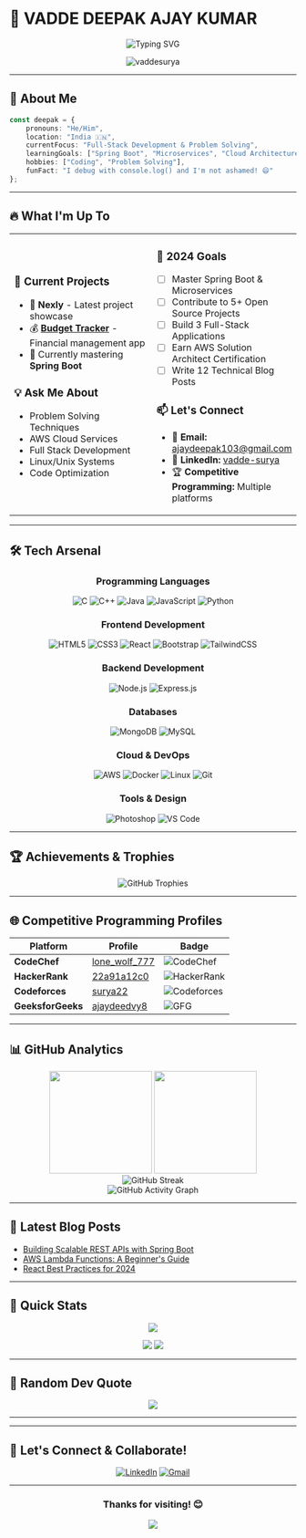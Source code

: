 # 🚀 VADDE DEEPAK AJAY KUMAR

<div align="center">
  
  ![Typing SVG](https://readme-typing-svg.herokuapp.com/?lines=Full-Stack+Developer+%F0%9F%92%BB;Problem+Solver+%F0%9F%A7%A9;AWS+Enthusiast+%E2%98%81%EF%B8%8F;Always+Learning+%F0%9F%93%9A&font=Fira%20Code&center=true&width=380&height=50&duration=4000&pause=1000)
  
  <img src="https://komarev.com/ghpvc/?username=vaddesurya&label=Profile%20views&color=0e75b6&style=for-the-badge" alt="vaddesurya" />
  
</div>

---

## 🎯 About Me

```typescript
const deepak = {
    pronouns: "He/Him",
    location: "India 🇮🇳",
    currentFocus: "Full-Stack Development & Problem Solving",
    learningGoals: ["Spring Boot", "Microservices", "Cloud Architecture", "Machine Learning"],
    hobbies: ["Coding", "Problem Solving"],
    funFact: "I debug with console.log() and I'm not ashamed! 😄"
};
```

---

## 🔥 What I'm Up To

<table>
<tr>
<td width="50%">

### 🚀 Current Projects
- 🔭 **Nexly** - Latest project showcase
- 💰 **[Budget Tracker](https://regal-mochi-edb9f5.netlify.app/)** - Financial management app
- 🌱 Currently mastering **Spring Boot**

### 💡 Ask Me About
- Problem Solving Techniques
- AWS Cloud Services
- Full Stack Development
- Linux/Unix Systems
- Code Optimization

</td>
<td width="50%">

### 🎯 2024 Goals
- [ ] Master Spring Boot & Microservices
- [ ] Contribute to 5+ Open Source Projects
- [ ] Build 3 Full-Stack Applications
- [ ] Earn AWS Solution Architect Certification
- [ ] Write 12 Technical Blog Posts

### 📫 Let's Connect
- 📧 **Email:** ajaydeepak103@gmail.com
- 💼 **LinkedIn:** [vadde-surya](https://linkedin.com/in/vadde-surya-3a6233258)
- 🏆 **Competitive Programming:** Multiple platforms

</td>
</tr>
</table>

---

## 🛠️ Tech Arsenal

<div align="center">

### Programming Languages
![C](https://img.shields.io/badge/C-00599C?style=for-the-badge&logo=c&logoColor=white)
![C++](https://img.shields.io/badge/C%2B%2B-00599C?style=for-the-badge&logo=c%2B%2B&logoColor=white)
![Java](https://img.shields.io/badge/Java-ED8B00?style=for-the-badge&logo=java&logoColor=white)
![JavaScript](https://img.shields.io/badge/JavaScript-F7DF1E?style=for-the-badge&logo=javascript&logoColor=black)
![Python](https://img.shields.io/badge/Python-3776AB?style=for-the-badge&logo=python&logoColor=white)

### Frontend Development
![HTML5](https://img.shields.io/badge/HTML5-E34F26?style=for-the-badge&logo=html5&logoColor=white)
![CSS3](https://img.shields.io/badge/CSS3-1572B6?style=for-the-badge&logo=css3&logoColor=white)
![React](https://img.shields.io/badge/React-20232A?style=for-the-badge&logo=react&logoColor=61DAFB)
![Bootstrap](https://img.shields.io/badge/Bootstrap-563D7C?style=for-the-badge&logo=bootstrap&logoColor=white)
![TailwindCSS](https://img.shields.io/badge/Tailwind_CSS-38B2AC?style=for-the-badge&logo=tailwind-css&logoColor=white)

### Backend Development
![Node.js](https://img.shields.io/badge/Node.js-43853D?style=for-the-badge&logo=node.js&logoColor=white)
![Express.js](https://img.shields.io/badge/Express.js-404D59?style=for-the-badge)

### Databases
![MongoDB](https://img.shields.io/badge/MongoDB-4EA94B?style=for-the-badge&logo=mongodb&logoColor=white)
![MySQL](https://img.shields.io/badge/MySQL-00000F?style=for-the-badge&logo=mysql&logoColor=white)

### Cloud & DevOps
![AWS](https://img.shields.io/badge/AWS-232F3E?style=for-the-badge&logo=amazon-aws&logoColor=white)
![Docker](https://img.shields.io/badge/Docker-2496ED?style=for-the-badge&logo=docker&logoColor=white)
![Linux](https://img.shields.io/badge/Linux-FCC624?style=for-the-badge&logo=linux&logoColor=black)
![Git](https://img.shields.io/badge/Git-F05032?style=for-the-badge&logo=git&logoColor=white)

### Tools & Design
![Photoshop](https://img.shields.io/badge/Photoshop-31A8FF?style=for-the-badge&logo=adobe-photoshop&logoColor=white)
![VS Code](https://img.shields.io/badge/VS_Code-007ACC?style=for-the-badge&logo=visual-studio-code&logoColor=white)

</div>

---

## 🏆 Achievements & Trophies

<div align="center">
  
  <img src="https://github-profile-trophy.vercel.app/?username=vaddesurya&theme=darkhub&no-frame=true&no-bg=true&margin-w=4&row=2&column=4" alt="GitHub Trophies" />
  
</div>

---

## 🌐 Competitive Programming Profiles

<div align="center">

| Platform | Profile | Badge |
|----------|---------|-------|
| **CodeChef** | [lone_wolf_777](https://www.codechef.com/users/lone_wolf_777) | ![CodeChef](https://img.shields.io/badge/CodeChef-5B4638?style=for-the-badge&logo=codechef&logoColor=white) |
| **HackerRank** | [22a91a12c0](https://www.hackerrank.com/22a91a12c0) | ![HackerRank](https://img.shields.io/badge/HackerRank-2EC866?style=for-the-badge&logo=hackerrank&logoColor=white) |
| **Codeforces** | [surya22](https://codeforces.com/profile/surya22) | ![Codeforces](https://img.shields.io/badge/Codeforces-1F8ACB?style=for-the-badge&logo=codeforces&logoColor=white) |
| **GeeksforGeeks** | [ajaydeedvy8](https://auth.geeksforgeeks.org/user/ajaydeedvy8) | ![GFG](https://img.shields.io/badge/GeeksforGeeks-298D46?style=for-the-badge&logo=geeksforgeeks&logoColor=white) |

</div>

---

## 📊 GitHub Analytics

<div align="center">
  
  <img height="180em" src="https://github-readme-stats.vercel.app/api?username=vaddesurya&show_icons=true&theme=tokyonight&hide_border=true&count_private=true" />
  <img height="180em" src="https://github-readme-stats.vercel.app/api/top-langs?username=vaddesurya&layout=compact&theme=tokyonight&hide_border=true" />
  
</div>

<div align="center">
  
  <img src="https://github-readme-streak-stats.herokuapp.com/?user=vaddesurya&theme=tokyonight&hide_border=true" alt="GitHub Streak" />
  
</div>

<div align="center">
  
  <img src="https://github-readme-activity-graph.vercel.app/graph?username=vaddesurya&theme=tokyo-night&hide_border=true" alt="GitHub Activity Graph" />
  
</div>

---


## 📝 Latest Blog Posts

<!-- BLOG-POST-LIST:START -->
- [Building Scalable REST APIs with Spring Boot](https://dev.to/vaddesurya)
- [AWS Lambda Functions: A Beginner's Guide](https://dev.to/vaddesurya)
- [React Best Practices for 2024](https://dev.to/vaddesurya)
<!-- BLOG-POST-LIST:END -->

---

## 🎯 Quick Stats

<div align="center">

![](https://github-profile-summary-cards.vercel.app/api/cards/profile-details?username=vaddesurya&theme=tokyonight)

<img src="https://github-profile-summary-cards.vercel.app/api/cards/repos-per-language?username=vaddesurya&theme=tokyonight" />
<img src="https://github-profile-summary-cards.vercel.app/api/cards/most-commit-language?username=vaddesurya&theme=tokyonight" />

</div>

---

## 💬 Random Dev Quote

<div align="center">
  
  ![](https://quotes-github-readme.vercel.app/api?type=horizontal&theme=tokyonight)
  
</div>

---


---

## 🤝 Let's Connect & Collaborate!

<div align="center">

[![LinkedIn](https://img.shields.io/badge/LinkedIn-0077B5?style=for-the-badge&logo=linkedin&logoColor=white)](https://linkedin.com/in/vadde-surya-3a6233258)
[![Gmail](https://img.shields.io/badge/Gmail-D14836?style=for-the-badge&logo=gmail&logoColor=white)](mailto:ajaydeepak103@gmail.com)


</div>

---

<div align="center">
  
  ### Thanks for visiting! 😊
  
  ![](https://capsule-render.vercel.app/api?type=waving&color=gradient&height=100&section=footer)
  
</div>
